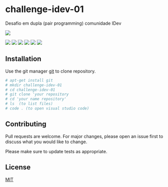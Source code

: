 # challenge-idev-01
Desafio em dupla (pair programming)  comunidade IDev

![](https://www.wikihow.com/Pair-Program#/Image:Pair-Program-Step-3-Version-2.jpg)


![](https://img.shields.io/github/stars/pandao/editor.md.svg) ![](https://img.shields.io/github/forks/pandao/editor.md.svg) ![](https://img.shields.io/github/tag/pandao/editor.md.svg) ![](https://img.shields.io/github/release/pandao/editor.md.svg) ![](https://img.shields.io/github/issues/pandao/editor.md.svg) ![](https://img.shields.io/bower/v/editor.md.svg)

## Installation

Use the git manager [git](https://git-scm.com/downloads) to clone repository.
```bash
# apt-get install git
# mkdir challenge-idev-01
# cd challenge-idev-01
# git clone 'your repository
# cd 'your name repository'
# ls  (to list files)
# code . (to open visual studio code)
```

## Contributing
Pull requests are welcome. For major changes, please open an issue first to discuss what you would like to change.

Please make sure to update tests as appropriate.

## License
[MIT](https://choosealicense.com/licenses/mit/)
